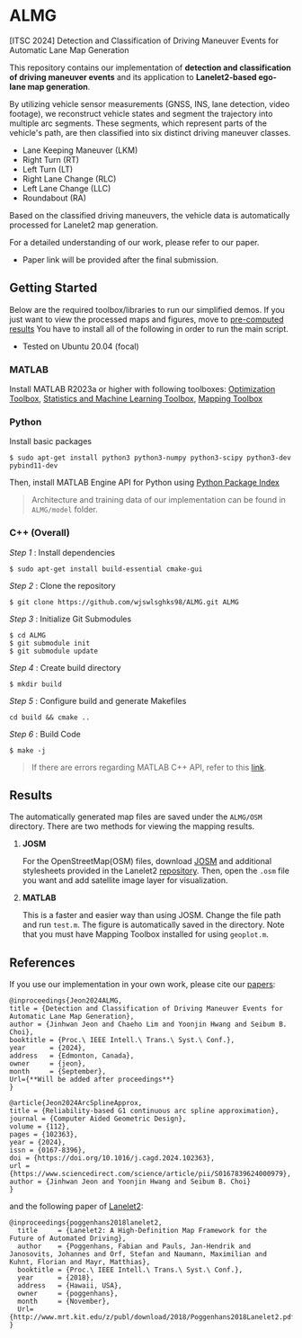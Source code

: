 # ALMG 
[ITSC 2024] Detection and Classification of Driving Maneuver Events for Automatic Lane Map Generation

This repository contains our implementation of **detection and classification of driving maneuver events** and its application to **Lanelet2-based ego-lane map generation**.

By utilizing vehicle sensor measurements (GNSS, INS, lane detection, video footage), we reconstruct vehicle states and segment the trajectory into multiple arc segments. These segments, which represent parts of the vehicle's path, are then classified into six distinct driving maneuver classes.

- Lane Keeping Maneuver (LKM)
- Right Turn (RT)
- Left Turn (LT)
- Right Lane Change (RLC)
- Left Lane Change (LLC)
- Roundabout (RA)

Based on the classified driving maneuvers, the vehicle data is automatically processed for Lanelet2 map generation.

For a detailed understanding of our work, please refer to our paper.
* Paper link will be provided after the final submission.


## Getting Started
Below are the required toolbox/libraries to run our simplified demos. If you just want to view the processed maps and figures, move to [pre-computed results](#results)
You have to install all of the following in order to run the main script.
* Tested on Ubuntu 20.04 (focal)

### MATLAB
Install MATLAB R2023a or higher with following toolboxes: [Optimization Toolbox](https://kr.mathworks.com/products/optimization.html), [Statistics and Machine Learning Toolbox](https://kr.mathworks.com/products/statistics.html), [Mapping Toolbox](https://kr.mathworks.com/products/mapping.html)

### Python
Install basic packages
```
$ sudo apt-get install python3 python3-numpy python3-scipy python3-dev pybind11-dev
```
Then, install MATLAB Engine API for Python using [Python Package Index](https://pypi.org/project/matlabengine/)

> Architecture and training data of our implementation can be found in ```ALMG/model``` folder.

### C++ (Overall)

*Step 1* : Install dependencies
```
$ sudo apt-get install build-essential cmake-gui
```
*Step 2* : Clone the repository
```
$ git clone https://github.com/wjswlsghks98/ALMG.git ALMG
```
*Step 3* : Initialize Git Submodules
```
$ cd ALMG
$ git submodule init
$ git submodule update
```
*Step 4* : Create build directory
```
$ mkdir build
```
*Step 5* : Configure build and generate Makefiles
```
cd build && cmake ..
```
*Step 6* : Build Code
```
$ make -j
```

> If there are errors regarding MATLAB C++ API, refer to this [link](https://kr.mathworks.com/help/matlab/calling-matlab-engine-from-cpp-programs.html?s_tid=CRUX_lftnav).

## Results
The automatically generated map files are saved under the ```ALMG/OSM``` directory. There are two methods for viewing the mapping results. 

1. **JOSM**

   For the OpenStreetMap(OSM) files, download [JOSM](https://josm.openstreetmap.de/wiki/Download) and additional stylesheets provided in the Lanelet2 [repository](https://github.com/fzi-forschungszentrum-informatik/Lanelet2/tree/master/lanelet2_maps). Then, open the ```.osm``` file you want and add satellite image layer for visualization. 

2. **MATLAB**

   This is a faster and easier way than using JOSM. Change the file path and run ```test.m```. The figure is automatically saved in the directory. Note that you must have Mapping Toolbox installed for using ```geoplot.m```. 


## References
If you use our implementation in your own work, please cite our [papers](https://www.sciencedirect.com/science/article/pii/S0167839624000979):
```
@inproceedings{Jeon2024ALMG,
title = {Detection and Classification of Driving Maneuver Events for Automatic Lane Map Generation},
author = {Jinhwan Jeon and Chaeho Lim and Yoonjin Hwang and Seibum B. Choi},
booktitle = {Proc.\ IEEE Intell.\ Trans.\ Syst.\ Conf.},
year      = {2024},
address   = {Edmonton, Canada},
owner     = {jeon},
month     = {September},
Url={**Will be added after proceedings**}
}

@article{Jeon2024ArcSplineApprox,
title = {Reliability-based G1 continuous arc spline approximation},
journal = {Computer Aided Geometric Design},
volume = {112},
pages = {102363},
year = {2024},
issn = {0167-8396},
doi = {https://doi.org/10.1016/j.cagd.2024.102363},
url = {https://www.sciencedirect.com/science/article/pii/S0167839624000979},
author = {Jinhwan Jeon and Yoonjin Hwang and Seibum B. Choi}
}
```
and the following paper of [Lanelet2](https://ieeexplore.ieee.org/document/8569929):
 
```
@inproceedings{poggenhans2018lanelet2,
  title     = {Lanelet2: A High-Definition Map Framework for the Future of Automated Driving},
  author    = {Poggenhans, Fabian and Pauls, Jan-Hendrik and Janosovits, Johannes and Orf, Stefan and Naumann, Maximilian and Kuhnt, Florian and Mayr, Matthias},
  booktitle = {Proc.\ IEEE Intell.\ Trans.\ Syst.\ Conf.},
  year      = {2018},
  address   = {Hawaii, USA},
  owner     = {poggenhans},
  month     = {November},
  Url={http://www.mrt.kit.edu/z/publ/download/2018/Poggenhans2018Lanelet2.pdf}
}
```

